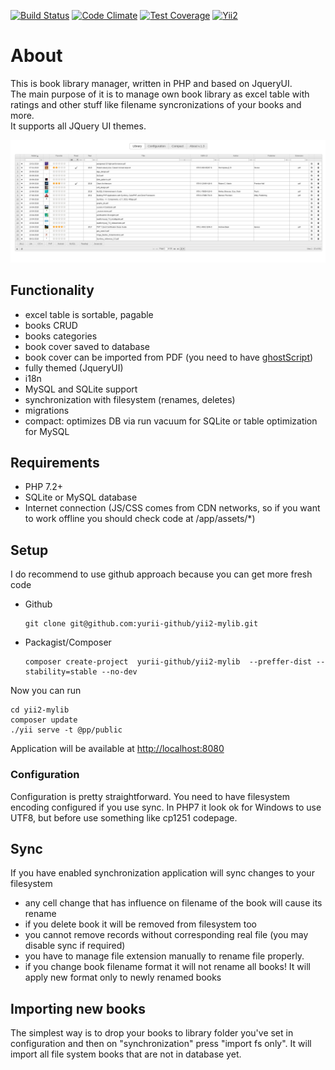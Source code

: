 
[![Build Status](https://travis-ci.org/yurii-github/yii2-mylib.svg?branch=master)](https://travis-ci.org/yurii-github/yii2-mylib) [![Code Climate](https://codeclimate.com/github/yurii-github/yii2-mylib/badges/gpa.svg)](https://codeclimate.com/github/yurii-github/yii2-mylib) [![Test Coverage](https://codeclimate.com/github/yurii-github/yii2-mylib/badges/coverage.svg)](https://codeclimate.com/github/yurii-github/yii2-mylib/coverage) [![Yii2](https://img.shields.io/badge/Powered_by-Yii_Framework-green.svg?style=flat)](http://www.yiiframework.com/)

# About

This is book library manager, written in PHP and based on JqueryUI.  
The main purpose of it is to manage own book library as excel table with ratings and other stuff like filename syncronizations of your books and more.  
It supports all JQuery UI themes.  

![library page](app/public/library.png)


## Functionality

- excel table is sortable, pagable
- books CRUD
- books categories
- book cover saved to database
- book cover can be imported from PDF (you need to have [ghostScript](https://www.ghostscript.com/))
- fully themed (JqueryUI)
- i18n
- MySQL and SQLite support
- synchronization with filesystem (renames, deletes)
- migrations
- compact: optimizes DB via run vacuum for SQLite or table optimization for MySQL

## Requirements

- PHP 7.2+
- SQLite or MySQL database
- Internet connection (JS/CSS comes from CDN networks, so if you want to work offline you should check code at /app/assets/*)

## Setup
 
I do recommend to use github approach because you can get more fresh code

* Github
    ```
    git clone git@github.com:yurii-github/yii2-mylib.git
    ```
* Packagist/Composer
    ```
    composer create-project  yurii-github/yii2-mylib  --preffer-dist --stability=stable --no-dev
    ```

Now you can run

```
cd yii2-mylib
composer update
./yii serve -t @pp/public
```
Application will be available at [http://localhost:8080](http://localhost:8080)

### Configuration
Configuration is pretty straightforward. You need to have filesystem encoding configured if you use sync.
 In PHP7 it look ok for Windows to use UTF8, but before use something like cp1251 codepage.

## Sync
If you have enabled synchronization application will sync changes to your filesystem
* any cell change that has influence on filename of the book will cause its rename
* if you delete book it will be removed from filesystem too 
* you cannot remove records without corresponding real file (you may disable sync if required)
* you have to manage file extension manually to rename file properly.
* if you change book filename format it will not rename all books! It will apply new format only to newly renamed books

## Importing new books
The simplest way is to drop your books to library folder you've set in configuration and then on "synchronization" press "import fs only". 
It will import all file system books that are not in database yet.
